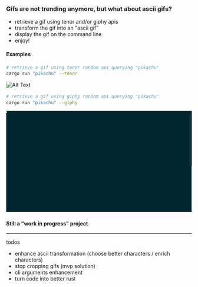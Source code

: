 ### Gifs are not trending anymore, but what about ascii gifs?

- retrieve a gif using tenor and/or giphy apis
- transform the gif into an "ascii gif"
- display the gif on the command line 
- enjoy!

#### Examples
```bash
# retrieve a gif using tenor random api querying "pikachu" 
cargo run "pikachu" --tenor
```
![Alt Text](https://github.com/visd0m/ascii-gif/blob/master/example_tenor.gif)

```bash
# retrieve a gif using giphy random api querying "pikachu" 
cargo run "pikachu" --giphy
```
![Alt Text](https://github.com/visd0m/ascii-gif/blob/master/example_homer_giphy.gif)

#### Still a "work in progress" project

---
todos
- enhance ascii transformation (choose better characters / enrich characters)
- stop cropping gifs (mvp solution)
- cli arguments enhancement
- turn code into better rust
